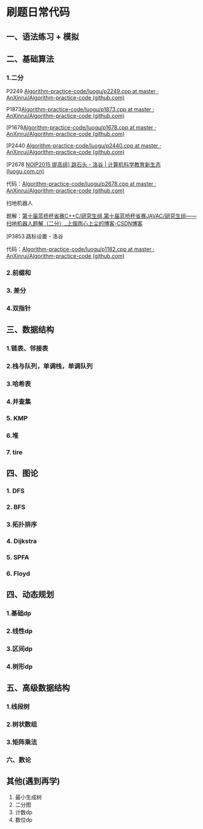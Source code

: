 # 刷题日常代码

## 一、语法练习 + 模拟







## 二、基础算法

### 1.二分

P2249 [Algorithm-practice-code/luogu/p2249.cpp at master · AnXinrui/Algorithm-practice-code (github.com)](https://github.com/AnXinrui/Algorithm-practice-code/blob/master/luogu/p2249.cpp)

P1873[Algorithm-practice-code/luogu/p1873.cpp at master · AnXinrui/Algorithm-practice-code (github.com)](https://github.com/AnXinrui/Algorithm-practice-code/blob/master/luogu/p1873.cpp)



[P1678[Algorithm-practice-code/luogu/p1678.cpp at master · AnXinrui/Algorithm-practice-code (github.com)](https://github.com/AnXinrui/Algorithm-practice-code/blob/master/luogu/p1678.cpp)





[P2440 [Algorithm-practice-code/luogu/p2440.cpp at master · AnXinrui/Algorithm-practice-code (github.com)](https://github.com/AnXinrui/Algorithm-practice-code/blob/master/luogu/p2440.cpp)



[P2678 [NOIP2015 提高组\] 跳石头 - 洛谷 | 计算机科学教育新生态 (luogu.com.cn)](https://www.luogu.com.cn/problem/P2678)

代码：[Algorithm-practice-code/luogu/p2678.cpp at master · AnXinrui/Algorithm-practice-code (github.com)](https://github.com/AnXinrui/Algorithm-practice-code/blob/master/luogu/p2678.cpp)

扫地机器人

题解：[第十届蓝桥杯省赛C++C/研究生组,第十届蓝桥杯省赛JAVAC/研究生组——扫地机器人题解（二分）_上烟雨心上尘的博客-CSDN博客](https://blog.csdn.net/weixin_64632836/article/details/133777504?spm=1001.2014.3001.5502)

[P3853 路标设置 - 洛谷

代码：[Algorithm-practice-code/luogu/p1182.cpp at master · AnXinrui/Algorithm-practice-code (github.com)](https://github.com/AnXinrui/Algorithm-practice-code/blob/master/luogu/p1182.cpp)

### 2.前缀和

### 3. 差分

### 4.双指针

## 三、数据结构

### 1.链表、邻接表

### 2.栈与队列，单调栈，单调队列

### 3.哈希表

### 4.并查集

### 5. KMP

### 6.堆

### 7. tire

## 四、图论

### 1. DFS

### 2. BFS

### 3.拓扑排序

### 4. Dijkstra

### 5. SPFA

### 6. Floyd

## 四、动态规划

### 1.基础dp

### 2.线性dp

### 3.区间dp

### 4.树形dp

## 五、高级数据结构

### 1.线段树

### 2.树状数组

### 3.矩阵乘法

### 六、数论

## 其他(遇到再学)

1. 最小生成树
2. 二分图
3. 计数dp
4. 数位dp